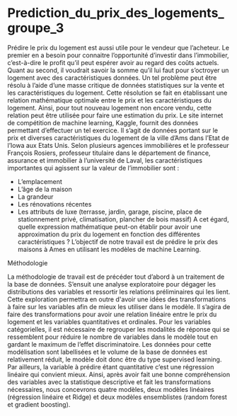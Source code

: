 # Prediction_du_prix_des_logements_groupe_3

Prédire le prix du logement est aussi utile pour le vendeur que l’acheteur. Le premier en a besoin pour connaitre l’opportunité d’investir dans l’immobilier, 
c’est-à-dire le profit qu’il peut espérer avoir au regard des coûts actuels. Quant au second, il voudrait savoir la somme qu’il lui faut pour s’octroyer un 
logement avec des caractéristiques données. Un tel problème peut être résolu à l’aide d’une masse critique de données statistiques sur la vente et 
les caractéristiques du logement. Cette résolution se fait en établissant une relation mathématique optimale entre le prix et les caractéristiques du logement.
Ainsi, pour tout nouveau logement non encore vendu, cette relation peut être utilisée pour faire une estimation du prix.
Le site internet de compétition de machine learning, Kaggle, fournit des données permettant d’effectuer un tel exercice.
Il s’agit de données portant sur le prix et diverses caractéristiques du logement de la ville d’Ams dans l’Etat de l’Iowa aux Etats Unis.
Selon plusieurs agences immobilières et le professeur François Rosiers, professeur titulaire dans le département de finance, assurance et immobilier 
à l’université de Laval, les caractéristiques importantes qui agissent sur la valeur de l’immobilier sont :
-	 L’emplacement
-	L’âge de la maison
-	La grandeur
-	Les rénovations récentes
-	Les attributs de luxe (terrasse, jardin, garage, piscine, place de stationnement privé, climatisation, plancher de bois massif)
A cet égard, quelle expression mathématique peut-on établir pour avoir une approximation du prix du logement en fonction des différentes caractéristiques ? 
L’objectif de notre travail est de prédire le prix des maisons à Ames en utilisant les modèles de machine Learning. 

Méthodologie

La méthodologie de travail est de précéder tout d’abord à un traitement de la base de données. 
S’ensuit une analyse exploratoire pour dégager les distributions des variables et ressortir les relations préliminaires qui les lient. 
Cette exploration permettra en outre d'avoir une idées des transformations à faire sur les variables afin de mieux les utiliser dans le modèle.
Il s’agira de faire des transformations pour avoir une relation linéaire entre le prix du logement et les variables quantitatives et ordinales. 
Pour les variables catégorielles, il est nécessaire de regrouper les modalités de réponse qui se ressemblent pour réduire le nombre de variables 
dans le modèle tout en gardant le maximum de l’effet discriminatoire. 
Les données pour cette modélisation sont labellisées et le volume de la base de données est relativement réduit, le modèle doit donc être du type 
supervised learning. 
Par ailleurs, la variable à prédire étant quantitative c’est une régression linéaire qui convient mieux. 
Ainsi, après avoir fait une bonne compréhension des variables avec la statistique descriptive et fait les transformations nécessaires, nous concevrons
quatre modèles, deux modèles linéaires (régression linéaire et Ridge) et deux modèles ensemblistes (random forest et gradient boosting).


